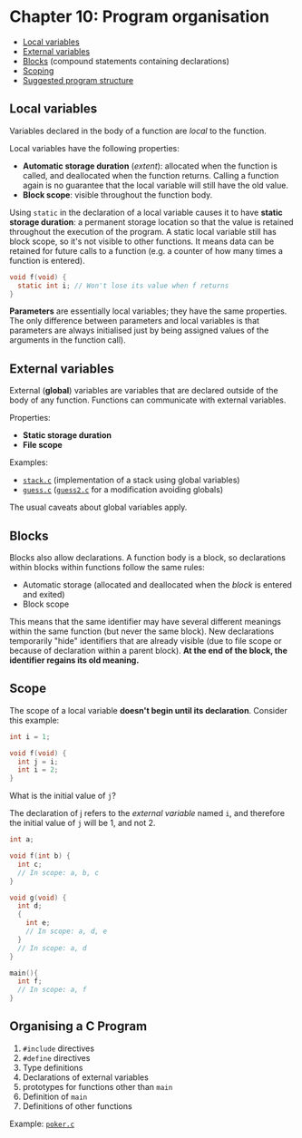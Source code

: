 # Chapter 10: Program organisation

- [Local variables](#locals)
- [External variables](#globals)
- [Blocks](#blocks) (compound statements containing declarations)
- [Scoping](#scope)
- [Suggested program structure](organising)

## <a name="locals"></a>Local variables

Variables declared in the body of a function are *local* to the function.

Local variables have the following properties:
- **Automatic storage duration** (*extent*): allocated when the function is called, and deallocated when the function returns. Calling a function again is no guarantee that the local variable will still have the old value.
- **Block scope**: visible throughout the function body.

Using `static` in the declaration of a local variable causes it to have **static storage duration**: a permanent storage location so that the value is retained throughout the execution of the program. A static local variable still has block scope, so it's not visible to other functions. It means data can be retained for future calls to a function (e.g. a counter of how many times a function is entered).

```c
void f(void) {
  static int i; // Won't lose its value when f returns
}
```

**Parameters** are essentially local variables; they have the same properties. The only difference between parameters and local variables is that parameters are always initialised just by being assigned values of the arguments in the function call).

## <a name="globals"></a>External variables

External (**global**) variables are variables that are declared outside of the body of any function. Functions can communicate with external variables.

Properties:

- **Static storage duration**
- **File scope**

Examples:
- [`stack.c`](./programs/stack.c) (implementation of a stack using global variables)
- [`guess.c`](./programs/guess.c) ([`guess2.c`](./programs/guess2.c) for a modification avoiding globals)

The usual caveats about global variables apply.

## <a name="blocks"></a>Blocks

Blocks also allow declarations. A function body is a block, so declarations within blocks within functions follow the same rules:
- Automatic storage (allocated and deallocated when the *block* is entered and exited)
- Block scope

This means that the same identifier may have several different meanings within the same function (but never the same block). New declarations temporarily "hide" identifiers that are already visible (due to file scope or because of declaration within a parent block). **At the end of the block, the identifier regains its old meaning.**

## <a name="scope"></a>Scope

The scope of a local variable **doesn't begin until its declaration**. Consider this example:

```c
int i = 1;

void f(void) {
  int j = i;
  int i = 2;
}
```

What is the initial value of `j`?

The declaration of j refers to the *external variable* named `i`, and therefore the initial value of `j` will be 1, and not 2.

```c
int a;

void f(int b) {
  int c;
  // In scope: a, b, c
}

void g(void) {
  int d;
  {
    int e;
    // In scope: a, d, e
  }
  // In scope: a, d
}

main(){
  int f;
  // In scope: a, f
}
```

## <a name="organising"></a>Organising a C Program

1. `#include` directives
2. `#define` directives
3. Type definitions
4. Declarations of external variables
5. prototypes for functions other than `main`
6. Definition of `main`
7. Definitions of other functions

Example: [`poker.c`]((./programs/poker.c))
